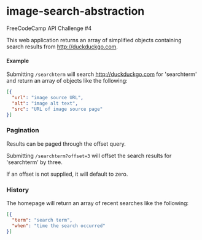 # image-search-abstraction
FreeCodeCamp API Challenge #4

This web application returns an array of simplified objects containing search results from http://duckduckgo.com.

#### Example

Submitting `/searchterm` will search http://duckduckgo.com for 'searchterm' and return an array of objects like the following:

```json
[{
  "url": "image source URL",
  "alt": "image alt text",
  "src": "URL of image source page"
}]
```

### Pagination

Results can be paged through the offset query.

Submitting `/searchterm?offset=3` will offset the search results for 'searchterm' by three.

If an offset is not supplied, it will default to zero.

### History

The homepage will return an array of recent searches like the following:

```json
[{
  "term": "search term",
  "when": "time the search occurred"
}]
```
